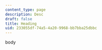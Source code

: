 ```yaml
---
content_type: page
description: Desc
draft: false
title: Heading
uid: 233055df-74a5-4a20-9968-bb7bba25dbbc
---
```

body
